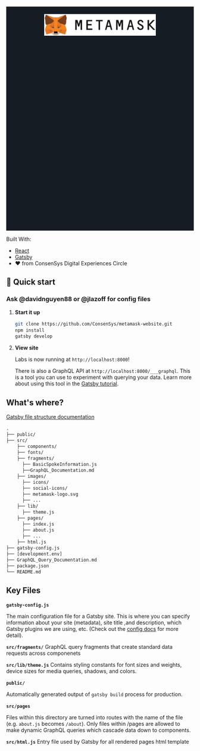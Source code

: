 <p align="center" style="background-color: #151C24; height: 15vh;">
  <a href="https://metamask.io">
    <img alt="Labs Logo"
    style="margin: 4% 0;"
    src="./src/images/metamask-logo.svg" width="300px" />
  </a>
</p>

Built With:
- [React](http://www.reactjs.org)
- [Gatsby](https://gatsbyjs.org/)
- :heart: from ConsenSys Digital Experiences Circle

## 🚀 Quick start

### **Ask @davidnguyen88 or @jlazoff for config files**

1.  **Start it up**

    ```sh
    git clone https://github.com/ConsenSys/metamask-website.git
    npm install
    gatsby develop
    ```


1.  **View site**

    Labs is now running at `http://localhost:8000`!

    There is also a GraphQL API at `http://localhost:8000/___graphql`. This is a tool you can use to experiment with querying your data. Learn more about using this tool in the [Gatsby tutorial](https://www.gatsbyjs.org/tutorial/part-five/#introducing-graphiql).


## What's where?
[Gatsby file structure documentation](https://www.gatsbyjs.org/docs/gatsby-project-structure/)

    .
    ├── public/
    ├── src/
        ├── components/
        ├── fonts/
        ├── fragments/
          ├── BasicSpokeInformation.js
          ├──GraphQL_Documentation.md
        ├── images/
          ├── icons/
          ├── social-icons/
          ├── metamask-logo.svg
          ├── ...
        ├── lib/
          ├── theme.js
        ├── pages/
          ├── index.js
          ├── about.js
          ├── ...
        ├── html.js
    ├── gatsby-config.js
    ├── [development.env]
    ├── GraphQL_Query_Documentation.md
    ├── package.json
    └── README.md

## Key Files

**`gatsby-config.js`**

The main configuration file for a Gatsby site. This is where you can specify information about your site (metadata), site title ,and description, which Gatsby plugins we are using, etc. (Check out the [config docs](https://www.gatsbyjs.org/docs/gatsby-config/) for more detail).

**`src/fragments/`**
GraphQL query fragments that create standard data requests across componenets

**`src/lib/theme.js`**
Contains styling constants for font sizes and weights, device sizes for media queries, shadows, and colors.

**`public/`**

Automatically generated output of `gatsby build` process for production.

**`src/pages`**

Files within this directory are turned into routes with the name of the file (e.g. `about.js` becomes `/about`).
Only files within /pages are allowed to make dynamic GraphQL queries which cascade data down to components.


**`src/html.js`**
Entry file used by Gatsby for all rendered pages html template
